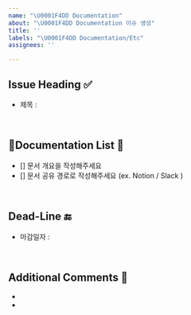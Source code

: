 ```yaml
---
name: "\U0001F4DD Documentation"
about: "\U0001F4DD Documentation 이슈 생성"
title: ''
labels: "\U0001F4DD Documentation/Etc"
assignees: ''

---
```


## Issue Heading ✅

- 제목 : 

<br/>

## Documentation List 📄

- [] 문서 개요을 작성해주세요
- [] 문서 공유 경로로 작성해주세요 (ex. Notion / Slack )

<br/>

## Dead-Line 🔚

- 마감일자 : 

<br/>

## Additional Comments 💬

-
-
<br/>
